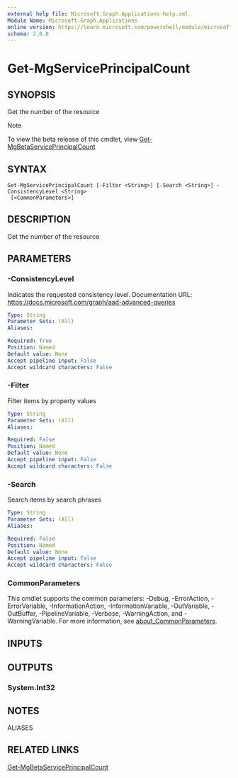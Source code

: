 ```yaml
---
external help file: Microsoft.Graph.Applications-help.xml
Module Name: Microsoft.Graph.Applications
online version: https://learn.microsoft.com/powershell/module/microsoft.graph.applications/get-mgserviceprincipalcount
schema: 2.0.0
---
```


# Get-MgServicePrincipalCount

## SYNOPSIS
Get the number of the resource

> [!NOTE]
> To view the beta release of this cmdlet, view [Get-MgBetaServicePrincipalCount](/powershell/module/Microsoft.Graph.Beta.Applications/Get-MgServicePrincipalCount?view=graph-powershell-beta)

## SYNTAX

```
Get-MgServicePrincipalCount [-Filter <String>] [-Search <String>] -ConsistencyLevel <String>
 [<CommonParameters>]
```

## DESCRIPTION
Get the number of the resource

## PARAMETERS

### -ConsistencyLevel
Indicates the requested consistency level.
Documentation URL: https://docs.microsoft.com/graph/aad-advanced-queries

```yaml
Type: String
Parameter Sets: (All)
Aliases:

Required: True
Position: Named
Default value: None
Accept pipeline input: False
Accept wildcard characters: False
```

### -Filter
Filter items by property values

```yaml
Type: String
Parameter Sets: (All)
Aliases:

Required: False
Position: Named
Default value: None
Accept pipeline input: False
Accept wildcard characters: False
```

### -Search
Search items by search phrases

```yaml
Type: String
Parameter Sets: (All)
Aliases:

Required: False
Position: Named
Default value: None
Accept pipeline input: False
Accept wildcard characters: False
```

### CommonParameters
This cmdlet supports the common parameters: -Debug, -ErrorAction, -ErrorVariable, -InformationAction, -InformationVariable, -OutVariable, -OutBuffer, -PipelineVariable, -Verbose, -WarningAction, and -WarningVariable. For more information, see [about_CommonParameters](http://go.microsoft.com/fwlink/?LinkID=113216).

## INPUTS

## OUTPUTS

### System.Int32
## NOTES

ALIASES

## RELATED LINKS
[Get-MgBetaServicePrincipalCount](/powershell/module/Microsoft.Graph.Beta.Applications/Get-MgServicePrincipalCount?view=graph-powershell-beta)

